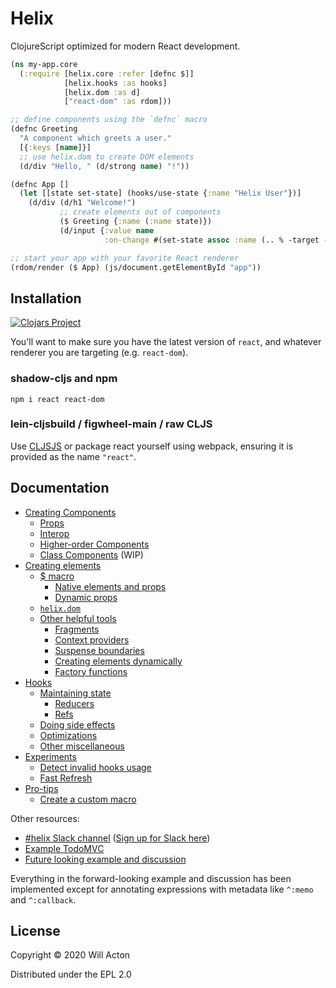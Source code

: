 # Helix

ClojureScript optimized for modern React development.


```clojure
(ns my-app.core
  (:require [helix.core :refer [defnc $]]
            [helix.hooks :as hooks]
            [helix.dom :as d]
            ["react-dom" :as rdom]))

;; define components using the `defnc` macro
(defnc Greeting
  "A component which greets a user."
  [{:keys [name]}]
  ;; use helix.dom to create DOM elements
  (d/div "Hello, " (d/strong name) "!"))

(defnc App []
  (let [[state set-state] (hooks/use-state {:name "Helix User"})]
    (d/div (d/h1 "Welcome!")
           ;; create elements out of components
           ($ Greeting {:name (:name state)})
           (d/input {:value name 
                     :on-change #(set-state assoc :name (.. % -target -value))}))))

;; start your app with your favorite React renderer
(rdom/render ($ App) (js/document.getElementById "app"))
```

## Installation

[![Clojars Project](https://img.shields.io/clojars/v/lilactown/helix.svg)](https://clojars.org/lilactown/helix)

You'll want to make sure you have the latest version of `react`, and whatever
renderer you are targeting (e.g. `react-dom`).


### shadow-cljs and npm

```
npm i react react-dom
```

### lein-cljsbuild / figwheel-main / raw CLJS

Use [CLJSJS](https://github.com/cljsjs/packages/tree/master/react) or package
react yourself using webpack, ensuring it is provided as the name `"react"`.

## Documentation

- [Creating Components](./docs/creating-components.md)
  - [Props](./docs/creating-components.md#props)
  - [Interop](./docs/creating-components.md#interop)
  - [Higher-order Components](./docs/creating-components.md#higher-order-components)
  - [Class Components](./docs/creating-components.md#class-components) (WIP)
- [Creating elements](./docs/creating-elements.md)
  - [$ macro](./docs/creating-elements.md#-macro)
    - [Native elements and props](./docs/creating-elements.md#native-elements-and-props)
    - [Dynamic props](./docs/creating-elements.md#dynamic-props)
  - [`helix.dom`](./docs/creating-elements.md#helixdom)
  - [Other helpful tools](./docs/creating-elements.md#other-helpful-tools)
    - [Fragments](./docs/creating-elements.md#fragments)
    - [Context providers](./docs/creating-elements.md#context-providers)
    - [Suspense boundaries](./docs/creating-elements.md#suspense-boundaries)
    - [Creating elements dynamically](./docs/creating-elements.md#creating-elements-dynamically)
    - [Factory functions](./docs/creating-elements.md#factory-functions)
- [Hooks](./docs/hooks.md)
  - [Maintaining state](./docs/hooks.md#maintaining-state)
    - [Reducers](./docs/hooks.md#reducers)
    - [Refs](./docs/hooks.md#refs)
  - [Doing side effects](./docs/hooks.md#doing-side-effects)
  - [Optimizations](./docs/hooks.md#optimizations)
  - [Other miscellaneous](./docs/hooks.md#other-miscellaneous)
- [Experiments](./docs/experiments.md)
  - [Detect invalid hooks usage](./docs/experiments.md#detect-invalid-hooks-usage)
  - [Fast Refresh](./docs/experiments.md#fast-refresh)
- [Pro-tips](./docs/pro-tips.md)
  - [Create a custom macro](./docs/pro-tips.md#create-a-custom-macro)


Other resources:

- [#helix Slack channel](https://clojurians.slack.com/archives/CRRJBCX7S) ([Sign up for Slack here](http://clojurians.net))
- [Example TodoMVC](https://github.com/Lokeh/helix-todo-mvc)
- [Future looking example and discussion](https://gist.github.com/Lokeh/e93a1a0ab25d40df006d77f405c1e535)

Everything in the forward-looking example and discussion has been implemented except for annotating expressions with metadata like `^:memo` and `^:callback`.


## License

Copyright © 2020 Will Acton

Distributed under the EPL 2.0
